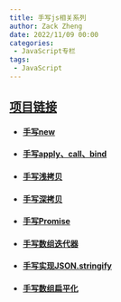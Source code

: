 ```yaml
---
title: 手写js相关系列
author: Zack Zheng
date: 2022/11/09 00:00
categories:
 - JavaScript专栏
tags:
 - JavaScript
---
```


## [项目链接](https://github.com/zack-xy/write-js/blob/e9c1b929ddf402fa6e9009485dbcbf2fa68999cc/README.md)



+ #### [手写new](https://github.com/zack-xy/write-js/blob/7165625f65b717a839eb39a41155093d7c7eccb7/New/myNew.js)

+ #### [手写apply、call、bind](https://github.com/zack-xy/write-js/blob/main/apply&call&bind/apply_call_bind.js)

+ #### [手写浅拷贝](https://github.com/zack-xy/write-js/blob/3b4d2b83b15f94215077073fb8e7c3caa055d97e/DeepClone/shallowClone.js)

+ #### [手写深拷贝](https://github.com/zack-xy/write-js/blob/e9c1b929ddf402fa6e9009485dbcbf2fa68999cc/DeepClone/other2-version.js)

+ #### [手写Promise](https://github.com/zack-xy/write-js/blob/bc6adbf8299c5872611343511c357e5937b59850/Promise/promise.js)

+ #### [手写数组迭代器](https://github.com/zack-xy/write-js/blob/cb1a21cbd549e7e3d667ab52aed3b01247432d4c/Array/interator.js)

+ #### [手写实现JSON.stringify](https://github.com/zack-xy/write-js/blob/main/JSONStringify/jsonStringify.js)

+ #### [手写数组扁平化](https://github.com/zack-xy/write-js/blob/main/Array/flat.js)

